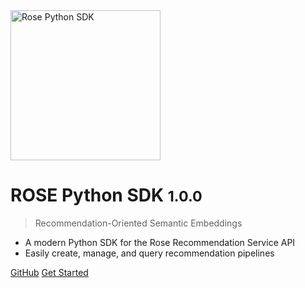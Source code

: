 <!-- _coverpage.md -->

<img src="assets/images/rose-logo.png" alt="Rose Python SDK" width="240" height="240" />

# ROSE Python SDK <small>1.0.0</small>

> Recommendation-Oriented Semantic Embeddings

- A modern Python SDK for the Rose Recommendation Service API
- Easily create, manage, and query recommendation pipelines

[GitHub](https://github.com/luli0034/rose-python-sdk)
[Get Started](README.md)
